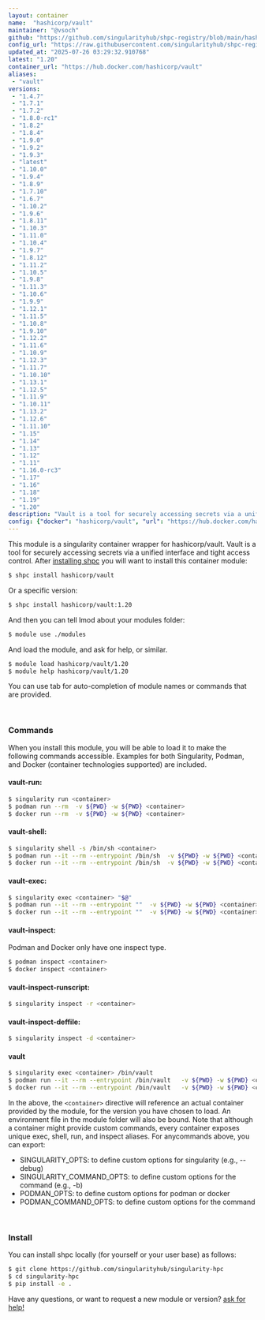 ```yaml
---
layout: container
name:  "hashicorp/vault"
maintainer: "@vsoch"
github: "https://github.com/singularityhub/shpc-registry/blob/main/hashicorp/vault/container.yaml"
config_url: "https://raw.githubusercontent.com/singularityhub/shpc-registry/main/hashicorp/vault/container.yaml"
updated_at: "2025-07-26 03:29:32.910768"
latest: "1.20"
container_url: "https://hub.docker.com/hashicorp/vault"
aliases:
 - "vault"
versions:
 - "1.4.7"
 - "1.7.1"
 - "1.7.2"
 - "1.8.0-rc1"
 - "1.8.2"
 - "1.8.4"
 - "1.9.0"
 - "1.9.2"
 - "1.9.3"
 - "latest"
 - "1.10.0"
 - "1.9.4"
 - "1.8.9"
 - "1.7.10"
 - "1.6.7"
 - "1.10.2"
 - "1.9.6"
 - "1.8.11"
 - "1.10.3"
 - "1.11.0"
 - "1.10.4"
 - "1.9.7"
 - "1.8.12"
 - "1.11.2"
 - "1.10.5"
 - "1.9.8"
 - "1.11.3"
 - "1.10.6"
 - "1.9.9"
 - "1.12.1"
 - "1.11.5"
 - "1.10.8"
 - "1.9.10"
 - "1.12.2"
 - "1.11.6"
 - "1.10.9"
 - "1.12.3"
 - "1.11.7"
 - "1.10.10"
 - "1.13.1"
 - "1.12.5"
 - "1.11.9"
 - "1.10.11"
 - "1.13.2"
 - "1.12.6"
 - "1.11.10"
 - "1.15"
 - "1.14"
 - "1.13"
 - "1.12"
 - "1.11"
 - "1.16.0-rc3"
 - "1.17"
 - "1.16"
 - "1.18"
 - "1.19"
 - "1.20"
description: "Vault is a tool for securely accessing secrets via a unified interface and tight access control."
config: {"docker": "hashicorp/vault", "url": "https://hub.docker.com/hashicorp/vault", "maintainer": "@vsoch", "description": "Vault is a tool for securely accessing secrets via a unified interface and tight access control.", "latest": {"1.20": "sha256:a0e8ba2daf65b9762d0f338b41046480f8b1f3031608726254c66989dd0edacf"}, "tags": {"1.4.7": "sha256:37a6cdcf14315f9fe392ab0d33f2ec35de3435d6a3167068979df3a7df940483", "1.7.1": "sha256:5afd52a05b0b571f624b5dea1a2099b88f7cff373ee018e41b2b592bcacb53be", "1.7.2": "sha256:879d0f6b9d5bd981f81daef2f9145d84116f8a9533a2dd03955fd2831c7e3d78", "1.8.0-rc1": "sha256:1923c7db38e4a2e63074c10acd9bcda7667a36e800b127cc51d57962f38a8a8b", "1.8.2": "sha256:be657ebc978c5dc92b7b901c60d4ae848b08d26acb9d7facdcd053db87db8c48", "1.8.4": "sha256:dfc3500beb0e0c4a0c9f9ffb3fb77f8ca6382583f4f75f7197f2dae3626efece", "1.9.0": "sha256:4401acaed2281895bd32b99910f5aeadf216150d73c092c70874ff7e48c0731f", "1.9.2": "sha256:ff9b17b0cefe86ebdc2e1efed9a626cc464145062d6bcbc56da34f2ef7be8d86", "1.9.3": "sha256:c019349bcaeeb42cff890110212f571b6745b969c01e734f401998b6fcb3a75a", "latest": "sha256:a0e8ba2daf65b9762d0f338b41046480f8b1f3031608726254c66989dd0edacf", "1.10.0": "sha256:25ba89e672788f242053ddb5e0b9e0ff116b6a69e78dd95175e3564192d6f98e", "1.9.4": "sha256:415850080f84e2e3a48152328ce8f792b7b2d3d5ccec9f9e90eae9f568770342", "1.8.9": "sha256:1bcc4e0c3cb68c254c27117e647b18eacfb296ab58f85c77a022bda869b6f244", "1.7.10": "sha256:c865d46c6c56b1d4e0049957be3d09731f7ee7c8cc84ce4cc7145201b955d692", "1.6.7": "sha256:1491a9257b19085b65840492dfee9bd565a0ab30d0f9a8dbe4aba9b126c5a73f", "1.10.2": "sha256:8dea74ef21f7db4415aafa7588830e963ac1ab8bd07c82b9c9e0b94d74f157c2", "1.9.6": "sha256:aec17535998e5b2f0dbf423b5e44cfba498d1e62897eb6362c0ee4aa93d9b137", "1.8.11": "sha256:eeaec5460d55d8c8338ff1711ea29f65b44ba43352b9c6fb6f1af0692d2f0ef9", "1.10.3": "sha256:73d624e5a079f152a46177de796f90bc60f4a4e0452e047cbbe8ef3fa6927cbf", "1.11.0": "sha256:ff32a8851a9360ecd23cd4a76e363f2a1b540f7c64e2c800fc8bd45f4375fc16", "1.10.4": "sha256:9e47e2c71d2dd2728580c6fac1b6d053788511820b64706dc90f2f1aaab790c6", "1.9.7": "sha256:8d29e64b360002c0dcf7ca106771daff743a6faa062a5c0424b48a665c7178de", "1.8.12": "sha256:6c87c10a8e3637fda60b9e188884003921fef8b1048980c10f00150b468ca44e", "1.11.2": "sha256:a60891bfb7b7a669d21544e0ad1b178e09a78174d4995e79fb11faf9a741e2ca", "1.10.5": "sha256:898c0de564fd90f1cd1fb171a745fd4b845745b2d41a915d06f772fde11ce6ca", "1.9.8": "sha256:f2b7d7bc982b198b187deb53b7872fac8c50df772ba3a0183cbe05aaddc00d28", "1.11.3": "sha256:0fe23bbef12a1b304fec8e288468d3f83b6cccd7f8af178d315337ded587d231", "1.10.6": "sha256:1e7a08d5e967d262c61116624a5508d45757373d99dccbb66e9a0746b38d9f3c", "1.9.9": "sha256:aa2b7d21e06ad61f58720fcb0a3ac958ac36cb2d5bd1e99364f5bcfb84d88f0d", "1.12.1": "sha256:8de4d5f31b38225d952070d48c346a4029677dae05d11092142e921e373499c2", "1.11.5": "sha256:bb6513a30b2b405d024750e07c7870d0b640e4598b516f401e7747d5dd9c2667", "1.10.8": "sha256:08550b8fdfbcf2c1dfd2de1298472871541c186e3729bff29a58d3e64c8cc025", "1.9.10": "sha256:98966dea2888553c080e141cb0070fc826db92871a50eec40e06d7f51c05029e", "1.12.2": "sha256:7fb0065690177cbc1607d5222ef7f44ac20daa75dd146ed0549cd973dc62b264", "1.11.6": "sha256:6e694c72cd4ec71ad917323fc9b5e3fb0240ab74f3fe78c43ea02e4ee83c1c75", "1.10.9": "sha256:a45277e9cfaecb8dbe47442f0b6e2727a18f5aec278ee6d0927ac2f206fc37ae", "1.12.3": "sha256:db6c4a7dcf4ea9fcb62fb07d8e2328fd61138eaaa4df2e9174eae7a7dd3d8623", "1.11.7": "sha256:97fca552e98152298e9503486889a35aae64d17acda14380be400d07cc459e1b", "1.10.10": "sha256:386e2d62c1d18c933889e2c7fd34a3fb2cd38baac5ac59ed75eb66462b2b10a4", "1.13.1": "sha256:b888abc3fc0529550d4a6c87884419e86b8cb736fe556e3e717a6bc50888b3b8", "1.12.5": "sha256:bdf328596ee84ce2621eaaef89e83dd8fa8d8e5a2c75cd84365862666eadddaf", "1.11.9": "sha256:b571ac28d31658821ffefb18e052ebad856c897e159ec3bd303c86761141c4be", "1.10.11": "sha256:93ffc961e66dd2bc052e5b91bc7e7d97a64f79387f9e4cf796ed09c03ad89623", "1.13.2": "sha256:c186e9bff2db0bd61dad70e7733cbfa5a0f8ddee3a6a061f3753060689aa81ab", "1.12.6": "sha256:2517235f0600a66f0817756253c50c739232a3237340f385ff22e2b3f53f609f", "1.11.10": "sha256:cd8b68c0e30c0f76284a0fe2189103e5148e6cd8339e27b4dd0fcaf3ac0bb8e3", "1.15": "sha256:0450896c43b13879b19442b204ce29dd19b5a10fce43d5cf38af17da20f56f4d", "1.14": "sha256:14be0a8eb323181a56d10facab3b424809d9921e85d2f2678126ce232766a8e1", "1.13": "sha256:829034ced146f56c8cbe4359df91aa4aec4894af70a9a2f6ce25fad3bedc1ba2", "1.12": "sha256:8104c0a5c04ad03a2cde2be5155e90f78dea4ce862a5b30d43a2f0efc8f19a07", "1.11": "sha256:727a0c96bdb0cc848c75df2d49a41e5b7a3ae6df8f454fa5823c06c595e3b2e5", "1.16.0-rc3": "sha256:3f7b37b32a9e3a4ba295ae728c4493e515156d383bf95a892b40b410fe59a90f", "1.17": "sha256:74a4ab138ab5d64725e89cd9a9c73f7040c7fe49e98b71697b275ca9a69919df", "1.16": "sha256:c5e04689611cb864b8b6247a6a845e0bdc059998f39b5c8a659562287379525c", "1.18": "sha256:750bb37c1638fa194ab37053a81618c61bb0491ddec6fccac87c07a8e6cd8166", "1.19": "sha256:c4298db7f9b2ea8cab452cbff5877749087913aa035fcae62026cf16132929f5", "1.20": "sha256:a0e8ba2daf65b9762d0f338b41046480f8b1f3031608726254c66989dd0edacf"}, "aliases": {"vault": "/bin/vault"}}
---
```


This module is a singularity container wrapper for hashicorp/vault.
Vault is a tool for securely accessing secrets via a unified interface and tight access control.
After [installing shpc](#install) you will want to install this container module:


```bash
$ shpc install hashicorp/vault
```

Or a specific version:

```bash
$ shpc install hashicorp/vault:1.20
```

And then you can tell lmod about your modules folder:

```bash
$ module use ./modules
```

And load the module, and ask for help, or similar.

```bash
$ module load hashicorp/vault/1.20
$ module help hashicorp/vault/1.20
```

You can use tab for auto-completion of module names or commands that are provided.

<br>

### Commands

When you install this module, you will be able to load it to make the following commands accessible.
Examples for both Singularity, Podman, and Docker (container technologies supported) are included.

#### vault-run:

```bash
$ singularity run <container>
$ podman run --rm  -v ${PWD} -w ${PWD} <container>
$ docker run --rm  -v ${PWD} -w ${PWD} <container>
```

#### vault-shell:

```bash
$ singularity shell -s /bin/sh <container>
$ podman run --it --rm --entrypoint /bin/sh  -v ${PWD} -w ${PWD} <container>
$ docker run --it --rm --entrypoint /bin/sh  -v ${PWD} -w ${PWD} <container>
```

#### vault-exec:

```bash
$ singularity exec <container> "$@"
$ podman run --it --rm --entrypoint ""  -v ${PWD} -w ${PWD} <container> "$@"
$ docker run --it --rm --entrypoint ""  -v ${PWD} -w ${PWD} <container> "$@"
```

#### vault-inspect:

Podman and Docker only have one inspect type.

```bash
$ podman inspect <container>
$ docker inspect <container>
```

#### vault-inspect-runscript:

```bash
$ singularity inspect -r <container>
```

#### vault-inspect-deffile:

```bash
$ singularity inspect -d <container>
```


#### vault

```bash
$ singularity exec <container> /bin/vault
$ podman run --it --rm --entrypoint /bin/vault   -v ${PWD} -w ${PWD} <container> -c " $@"
$ docker run --it --rm --entrypoint /bin/vault   -v ${PWD} -w ${PWD} <container> -c " $@"
```



In the above, the `<container>` directive will reference an actual container provided
by the module, for the version you have chosen to load. An environment file in the
module folder will also be bound. Note that although a container
might provide custom commands, every container exposes unique exec, shell, run, and
inspect aliases. For anycommands above, you can export:

 - SINGULARITY_OPTS: to define custom options for singularity (e.g., --debug)
 - SINGULARITY_COMMAND_OPTS: to define custom options for the command (e.g., -b)
 - PODMAN_OPTS: to define custom options for podman or docker
 - PODMAN_COMMAND_OPTS: to define custom options for the command

<br>

### Install

You can install shpc locally (for yourself or your user base) as follows:

```bash
$ git clone https://github.com/singularityhub/singularity-hpc
$ cd singularity-hpc
$ pip install -e .
```

Have any questions, or want to request a new module or version? [ask for help!](https://github.com/singularityhub/singularity-hpc/issues)